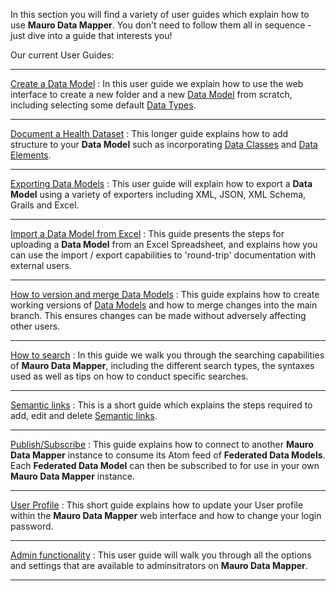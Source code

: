In this section you will find a variety of user guides which explain how to use **Mauro Data Mapper**. You don't need to follow them all in sequence - just dive into a guide that interests you!


Our current User Guides:

---

[Create a Data Model](create-a-data-model/create-a-data-model.md)
:  In this user guide we explain how to use the web interface to create a new folder and a new [Data Model](../glossary/data-model/data-model.md) from scratch, including selecting some default [Data Types](../glossary/data-type/data-type.md).

---

[Document a Health Dataset](document-a-dataset/document-a-dataset.md)
:  This longer guide explains how to add structure to your **Data Model** such as incorporating [Data Classes](../glossary/data-class/data-class.md) and [Data Elements](../glossary/data-element/data-element.md).

---

[Exporting Data Models](exporting-data-models/exporting-data-models.md)
:  This user guide will explain how to export a **Data Model** using a variety of exporters including XML, JSON, XML Schema, Grails and Excel.

---

[Import a Data Model from Excel](import-data-model-from-excel/import-data-model-from-excel.md)
:  This guide presents the steps for uploading a **Data Model** from an Excel Spreadsheet, and explains how you can use the import / export 
capabilities to 'round-trip' documentation with external users.

---

[How to version and merge Data Models](version-data-models/version-data-models.md)
:  This guide explains how to create working versions of [Data Models](../glossary/data-model/data-model.md) and how to merge changes into the main branch. This ensures changes can be made without adversely affecting other users.


---

[How to search](how-to-search/how-to-search.md)
: In this guide we walk you through the searching capabilities of **Mauro Data Mapper**, including the different search types, the syntaxes used as well as tips on how to conduct specific searches. 

---

[Semantic links](add-a-semantic-link/semantic-links.md)
: This is a short guide which explains the steps required to add, edit and delete [Semantic links](../glossary/semantic-links/semantic-links.md). 

---

[Publish/Subscribe](publish-subscribe/publish-subscribe.md)
:  This guide explains how to connect to another **Mauro Data Mapper** instance to consume its Atom feed of **Federated Data Models**. Each **Federated Data Model** can then be subscribed to for use in your own **Mauro Data Mapper** instance.

---

[User Profile](user-profile/user-profile.md)
:  This short guide explains how to update your User profile within the **Mauro Data Mapper** web interface and how to change your login password.

---


[Admin functionality](admin-functionality/admin-functionality.md)
:  This user guide will walk you through all the options and settings that are available to adminsitrators on **Mauro Data Mapper**.

---